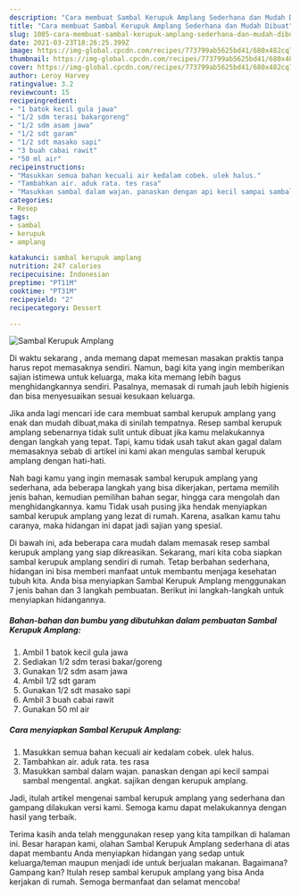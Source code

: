 ```yaml
---
description: "Cara membuat Sambal Kerupuk Amplang Sederhana dan Mudah Dibuat"
title: "Cara membuat Sambal Kerupuk Amplang Sederhana dan Mudah Dibuat"
slug: 1005-cara-membuat-sambal-kerupuk-amplang-sederhana-dan-mudah-dibuat
date: 2021-03-23T18:26:25.399Z
image: https://img-global.cpcdn.com/recipes/773799ab5625bd41/680x482cq70/sambal-kerupuk-amplang-foto-resep-utama.jpg
thumbnail: https://img-global.cpcdn.com/recipes/773799ab5625bd41/680x482cq70/sambal-kerupuk-amplang-foto-resep-utama.jpg
cover: https://img-global.cpcdn.com/recipes/773799ab5625bd41/680x482cq70/sambal-kerupuk-amplang-foto-resep-utama.jpg
author: Leroy Harvey
ratingvalue: 3.2
reviewcount: 15
recipeingredient:
- "1 batok kecil gula jawa"
- "1/2 sdm terasi bakargoreng"
- "1/2 sdm asam jawa"
- "1/2 sdt garam"
- "1/2 sdt masako sapi"
- "3 buah cabai rawit"
- "50 ml air"
recipeinstructions:
- "Masukkan semua bahan kecuali air kedalam cobek. ulek halus."
- "Tambahkan air. aduk rata. tes rasa"
- "Masukkan sambal dalam wajan. panaskan dengan api kecil sampai sambal mengental. angkat. sajikan dengan kerupuk amplang."
categories:
- Resep
tags:
- sambal
- kerupuk
- amplang

katakunci: sambal kerupuk amplang 
nutrition: 247 calories
recipecuisine: Indonesian
preptime: "PT11M"
cooktime: "PT31M"
recipeyield: "2"
recipecategory: Dessert

---
```



![Sambal Kerupuk Amplang](https://img-global.cpcdn.com/recipes/773799ab5625bd41/680x482cq70/sambal-kerupuk-amplang-foto-resep-utama.jpg)

Di waktu  sekarang , anda memang dapat memesan masakan praktis tanpa harus repot memasaknya sendiri. Namun, bagi kita yang ingin memberikan sajian istimewa untuk keluarga, maka kita memang lebih bagus menghidangkannya sendiri. Pasalnya, memasak di rumah jauh lebih higienis dan bisa menyesuaikan sesuai kesukaan keluarga.

Jika anda lagi mencari ide cara membuat sambal kerupuk amplang yang enak dan mudah dibuat,maka di sinilah tempatnya. Resep sambal kerupuk amplang  sebenarnya tidak sulit untuk dibuat jika kamu melakukannya dengan langkah yang tepat. Tapi, kamu tidak usah takut akan gagal dalam memasaknya 
sebab di artikel ini kami akan mengulas sambal kerupuk amplang dengan hati-hati.  



Nah bagi kamu yang ingin memasak sambal kerupuk amplang yang sederhana, ada beberapa langkah yang bisa dikerjakan, pertama memilih jenis bahan, kemudian pemilihan bahan segar, hingga cara mengolah dan menghidangkannya. kamu Tidak usah pusing jika hendak menyiapkan sambal kerupuk amplang yang lezat di rumah. Karena, asalkan kamu  tahu caranya, maka hidangan ini dapat jadi sajian yang spesial.

Di bawah ini, ada beberapa cara mudah dalam memasak resep sambal kerupuk amplang yang siap dikreasikan. Sekarang, mari kita coba siapkan sambal kerupuk amplang sendiri di rumah. Tetap berbahan sederhana, hidangan ini bisa memberi manfaat untuk membantu menjaga kesehatan tubuh kita. Anda bisa menyiapkan Sambal Kerupuk Amplang menggunakan 7 jenis bahan dan 3 langkah pembuatan. Berikut ini langkah-langkah untuk menyiapkan hidangannya.

<!--inarticleads1-->

##### Bahan-bahan dan bumbu yang dibutuhkan dalam pembuatan Sambal Kerupuk Amplang:

1. Ambil 1 batok kecil gula jawa
1. Sediakan 1/2 sdm terasi bakar/goreng
1. Gunakan 1/2 sdm asam jawa
1. Ambil 1/2 sdt garam
1. Gunakan 1/2 sdt masako sapi
1. Ambil 3 buah cabai rawit
1. Gunakan 50 ml air




<!--inarticleads2-->

##### Cara menyiapkan Sambal Kerupuk Amplang:

1. Masukkan semua bahan kecuali air kedalam cobek. ulek halus.
1. Tambahkan air. aduk rata. tes rasa
1. Masukkan sambal dalam wajan. panaskan dengan api kecil sampai sambal mengental. angkat. sajikan dengan kerupuk amplang.




Jadi, itulah artikel mengenai  sambal kerupuk amplang  yang sederhana dan gampang dilakukan versi kami. Semoga kamu dapat melakukannya dengan hasil yang terbaik. 

Terima kasih anda telah menggunakan resep yang kita tampilkan di halaman ini. Besar harapan kami, olahan  Sambal Kerupuk Amplang sederhana di atas dapat membantu Anda menyiapkan hidangan yang sedap untuk keluarga/teman maupun menjadi ide untuk berjualan makanan. Bagaimana? Gampang kan? Itulah resep sambal kerupuk amplang yang bisa Anda kerjakan di rumah. Semoga bermanfaat dan selamat mencoba!

